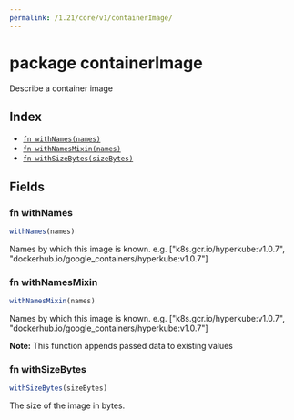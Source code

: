 ```yaml
---
permalink: /1.21/core/v1/containerImage/
---
```


# package containerImage

Describe a container image

## Index

* [`fn withNames(names)`](#fn-withnames)
* [`fn withNamesMixin(names)`](#fn-withnamesmixin)
* [`fn withSizeBytes(sizeBytes)`](#fn-withsizebytes)

## Fields

### fn withNames

```ts
withNames(names)
```

Names by which this image is known. e.g. ["k8s.gcr.io/hyperkube:v1.0.7", "dockerhub.io/google_containers/hyperkube:v1.0.7"]

### fn withNamesMixin

```ts
withNamesMixin(names)
```

Names by which this image is known. e.g. ["k8s.gcr.io/hyperkube:v1.0.7", "dockerhub.io/google_containers/hyperkube:v1.0.7"]

**Note:** This function appends passed data to existing values

### fn withSizeBytes

```ts
withSizeBytes(sizeBytes)
```

The size of the image in bytes.
